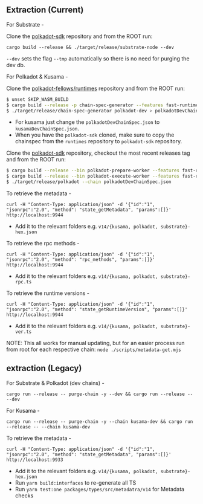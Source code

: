 ## Extraction (Current)

For Substrate -

Clone the [polkadot-sdk](https://github.com/paritytech/polkadot-sdk) repository and from the ROOT run:

`cargo build --release && ./target/release/substrate-node --dev`

`--dev` sets the flag `--tmp` automatically so there is no need for purging the dev db.

For Polkadot & Kusama -

Clone the [polkadot-fellows/runtimes](https://github.com/polkadot-fellows/runtimes/tree/main) repository and from the ROOT run:

```bash 
$ unset SKIP_WASM_BUILD
$ cargo build --release -p chain-spec-generator --features fast-runtime
$ ./target/release/chain-spec-generator polkadot-dev > polkadotDevChainSpec.json
```

- For kusama just change the `polkadotDevChainSpec.json` to `kusamaDevChainSpec.json`.
- When you have the `polkadot-sdk` cloned, make sure to copy the chainspec from the `runtimes` repository to `polkadot-sdk` repository.

Clone the [polkadot-sdk](https://github.com/paritytech/polkadot-sdk) repository, checkout the most recent releases tag and from the ROOT run:

```bash
$ cargo build --release --bin polkadot-prepare-worker --features fast-runtime
$ cargo build --release --bin polkadot-execute-worker --features fast-runtime
$ ./target/release/polkadot --chain polkadotDevChainSpec.json
```

To retrieve the metadata -

`curl -H "Content-Type: application/json" -d '{"id":"1", "jsonrpc":"2.0", "method": "state_getMetadata", "params":[]}' http://localhost:9944`

- Add it to the relevant folders e.g. `v14/{kusama, polkadot, substrate}-hex.json`

To retrieve the rpc methods -

`curl -H "Content-Type: application/json" -d '{"id":"1", "jsonrpc":"2.0", "method": "rpc_methods", "params":[]}' http://localhost:9944`

- Add it to the relevant folders e.g. `v14/{kusama, polkadot, substrate}-rpc.ts`

To retrieve the runtime versions -

`curl -H "Content-Type: application/json" -d '{"id":"1", "jsonrpc":"2.0", "method": "state_getRuntimeVersion", "params":[]}' http://localhost:9944`

- Add it to the relevant folders e.g. `v14/{kusama, polkadot, substrate}-ver.ts`

NOTE: This all works for manual updating, but for an easier process run from root for each respective chain: `node ./scripts/metadata-get.mjs`

## extraction (Legacy)

For Substrate & Polkadot (dev chains) -

`cargo run --release -- purge-chain -y --dev && cargo run --release -- --dev`

For Kusama -

`cargo run --release -- purge-chain -y --chain kusama-dev && cargo run --release -- --chain kusama-dev`

To retrieve the metadata -

`curl -H "Content-Type: application/json" -d '{"id":"1", "jsonrpc":"2.0", "method": "state_getMetadata", "params":[]}' http://localhost:9933`

- Add it to the relevant folders e.g. `v14/{kusama, polkadot, substrate}-hex.json`
- Run `yarn build:interfaces` to re-generate all TS
- Run `yarn test:one packages/types/src/metadatra/v14` for Metadata checks
